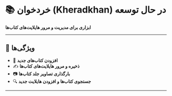# 📚 **خردخوان (Kheradkhan)**  **در حال توسعه**

**ابزاری برای مدیریت و مرور هایلایت‌های کتاب‌ها**  

---

## 🚀 **ویژگی‌ها**  
- 📘 **افزودن کتاب‌های جدید**  
- ✍️ **ذخیره و مرور هایلایت‌های کتاب‌ها**  
- 📷 **بارگذاری تصاویر جلد کتاب‌ها**  
- 🔍 **جستجوی کتاب‌ها و افزودن هایلایت جدید**  

---
